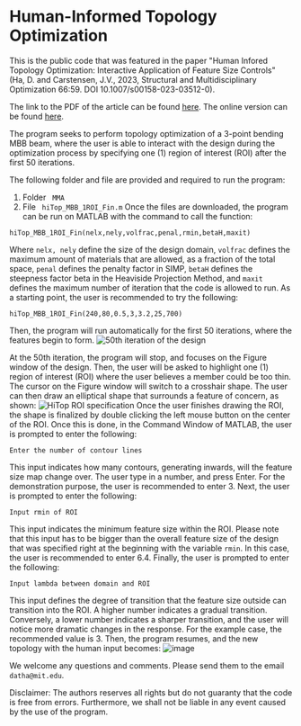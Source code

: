 # Human-Informed Topology Optimization 
This is the public code that was featured in the paper "Human Infored Topology Optimization: Interactive Application of Feature Size Controls" (Ha, D. and Carstensen, J.V., 2023, Structural and Multidisciplinary Optimization 66:59. DOI 10.1007/s00158-023-03512-0).

The link to the PDF of the article can be found [here](https://link.springer.com/content/pdf/10.1007/s00158-023-03512-0.pdf). The online version can be found [here](https://doi.org/10.1007/s00158-023-03512-0).

The program seeks to perform topology optimization of a 3-point bending MBB beam, where the user is able to interact with the design during the optimization process by specifying one (1) region of interest (ROI) after the first 50 iterations.

The following folder and file are provided and required to run the program:
1. Folder ``` MMA```
2. File ``` hiTop_MBB_1ROI_Fin.m```
Once the files are downloaded, the program can be run on MATLAB with the command to call the function:
```
hiTop_MBB_1ROI_Fin(nelx,nely,volfrac,penal,rmin,betaH,maxit)
```
Where ```nelx, nely``` define the size of the design domain, ```volfrac``` defines the maximum amount of materials that are allowed, as a fraction of the total space, ```penal``` defines the penalty factor in SIMP, ```betaH``` defines the steepness factor beta in the Heaviside Projection Method, and  ```maxit``` defines the maximum number of iteration that the code is allowed to run.
As a starting point, the user is recommended to try the following:
```
hiTop_MBB_1ROI_Fin(240,80,0.5,3,3.2,25,700)
```
Then, the program will run automatically for the first 50 iterations, where the features begin to form. 
![50th iteration of the design](https://i.imgur.com/woUrmqN.png)

At the 50th iteration, the program will stop, and focuses on the Figure window of the design. Then, the user will be asked to highlight one (1) region of interest (ROI) where the user believes a member could be too thin. The cursor on the Figure window will switch to a crosshair shape. The user can then draw an elliptical shape that surrounds a feature of concern, as shown:
![HiTop ROI specification](https://user-images.githubusercontent.com/112650617/218153118-6cc9ddf5-de6c-484e-b90f-184c038d3140.png)
Once the user finishes drawing the ROI, the shape is finalized by double clicking the left mouse button on the center of the ROI. Once this is done, in the Command Window of MATLAB, the user is prompted to enter the following: 
```
Enter the number of contour lines
```
This input indicates how many contours, generating inwards, will the feature size map change over. The user type in a number, and press Enter. For the demonstration purpose, the user is recommended to enter 3.
Next, the user is prompted to enter the following:
```
Input rmin of ROI
```
This input indicates the minimum feature size within the ROI. Please note that this input has to be bigger than the overall feature size of the design that was specified right at the beginning with the variable ```rmin```. In this case, the user is recommended to enter 6.4.
Finally, the user is prompted to enter the following:
```
Input lambda between domain and ROI
```
This input defines the degree of transition that the feature size outside can transition into the ROI. A higher number indicates a gradual transition. Conversely, a lower number indicates a sharper transition, and the user will notice more dramatic changes in the response. For the example case, the recommended value is 3.
Then, the program resumes, and the new topology with the human input becomes:
![image](https://user-images.githubusercontent.com/112650617/218154272-e702fb65-e398-45f1-8c73-f66170545e88.png)

We welcome any questions and comments. Please send them to the email ```datha@mit.edu```.

Disclaimer: The authors reserves all rights but do not guaranty that the code is free from errors. Furthermore, we shall not be liable in any event caused by the use of the program. 
